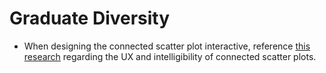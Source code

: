 # Graduate Diversity

* When designing the connected scatter plot interactive, reference [this research](http://steveharoz.com/research/connected_scatterplot/) regarding the UX and intelligibility of connected scatter plots.
